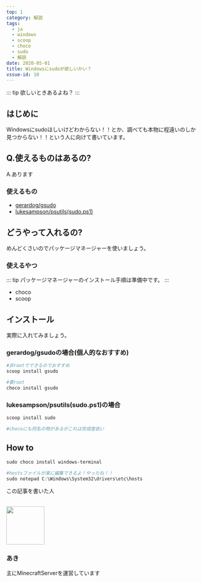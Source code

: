 ```yaml
---
top: 1
category: 解説
tags:
  - ja
  - windows
  - scoop
  - choco
  - sudo
  - 解説
date: 2020-05-01
title: Windowsにsudoが欲しいかい？
vssue-id: 10
---
```



<!-- more -->

::: tip
欲しいときあるよね？
:::

<TOC />

## はじめに

Windowsにsudoほしいけどわからない！！とか、調べても本物に程遠いのしか見つからない！！という人に向けて書いています。

## Q.使えるものはあるの?

A.あります

### 使えるもの

- [gerardog/gsudo](https://github.com/gerardog/gsudo)
- [lukesampson/psutils(sudo.ps1)](https://github.com/lukesampson/psutils)

## どうやって入れるの?

めんどくさいのでパッケージマネージャーを使いましょう。

### 使えるやつ

::: tip
パッケージマネージャーのインストール手順は準備中です。
:::

- choco
- scoop

## インストール

実際に入れてみましょう。

### gerardog/gsudoの場合(個人的なおすすめ)

```ps1
#非rootでできるのでおすすめ
scoop install gsudo

#要root
choco install gsudo
```

### lukesampson/psutils(sudo.ps1)の場合

```ps1
scoop install sudo

#chocoにも同名の物があるがこれは完成度低い
```

## How to

```ps1
sudo choco install windows-terminal
```

```ps1
#hostsファイルが楽に編集できるよ！やったね！！
sudo notepad C:\Windows\System32\drivers\etc\hosts
```

<div class="auther-grid">
  <article class="auther-side">
    <div class="auther-line">
        <div class="balloon1">
          <p>この記事を書いた人</p>
        </div>
        <br>
        <img
        class="auther-icon"
        src="https://repo.akarinext.org/assets/image/icon/aki-icon.png"
        width="100"
        height="100"
        />
          <h3>あき</h3>
    </div>
  </article>
  <section class="auther-main">
    <div class="auther-main">
      主にMinecraftServerを運営しています
    </div>
  </section>
</div>
